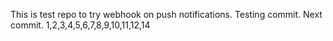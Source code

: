 This is test repo to try webhook on push notifications.
Testing commit.
Next commit. 1,2,3,4,5,6,7,8,9,10,11,12,14

